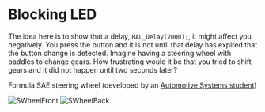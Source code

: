 # Blocking LED
The idea here is to show that a delay, ```HAL_Delay(2000);```, it might affect you negatively. 
You press the button and it is not until that delay has expired that the button change is detected.
Imagine having a steering wheel with paddles to change gears.
How frustrating would it be that you tried to shift gears and it did not happen until two seconds later?

Formula SAE steering wheel (developed by an [Automotive Systems student](https://www.diva-portal.org/smash/get/diva2:1020208/FULLTEXT01.pdf))

![SWheelFront](DSCF0495.JPG) ![SWheelBack](DSCF0495.JPG)